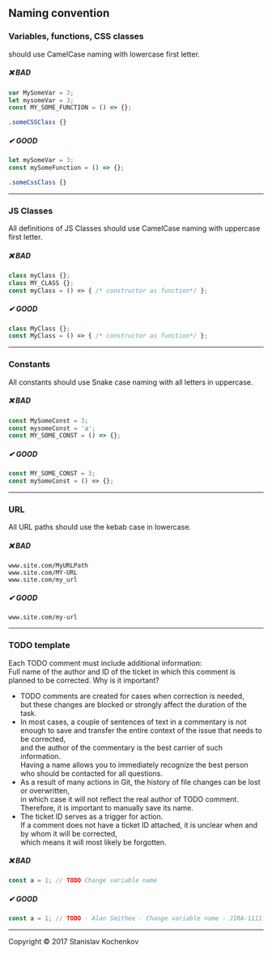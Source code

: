 ## Naming convention

### Variables, functions, CSS classes
should use CamelCase naming with lowercase first letter.
##### ❌ BAD
```javascript
var MySomeVar = 3;
let mysomeVar = 3;
const MY_SOME_FUNCTION = () => {};
```
```css
.someCSSClass {}
```

##### ✔ GOOD
```javascript
let mySomeVar = 3;
const mySomeFunction = () => {};
```
```css
.someCssClass {}
```

---

### JS Classes
All definitions of JS Classes should use CamelCase naming with uppercase first letter.
##### ❌ BAD
```javascript
class myClass {};
class MY_CLASS {};
const myClass = () => { /* constructor as function*/ };
```

##### ✔ GOOD
```javascript
class MyClass {};
const MyClass = () => { /* constructor as function*/ };
```

---

### Constants
All constants should use Snake case naming with all letters in uppercase.

##### ❌ BAD
```javascript
const MySomeConst = 3;
const mysomeConst = 'a';
const MY_SOME_CONST = () => {};
```

##### ✔ GOOD
```javascript
const MY_SOME_CONST = 3;
const mySomeConst = () => {};
```

---

### URL
All URL paths should use the kebab case in lowercase.

##### ❌ BAD
```
www.site.com/MyURLPath
www.site.com/MY-URL
www.site.com/my_url
```

##### ✔ GOOD
```
www.site.com/my-url
```

---

### TODO template
Each TODO comment must include additional information:  
Full name of the author and ID of the ticket in which this comment is planned to be corrected.
Why is it important?
* TODO comments are created for cases when correction is needed,  
  but these changes are blocked or strongly affect the duration of the task.
* In most cases, a couple of sentences of text in a commentary is not enough to save and transfer the entire context of the issue that needs to be corrected,  
  and the author of the commentary is the best carrier of such information.  
  Having a name allows you to immediately recognize the best person who should be contacted for all questions.
* As a result of many actions in Git, the history of file changes can be lost or overwritten,  
  in which case it will not reflect the real author of TODO comment.  
  Therefore, it is important to manually save its name.
* The ticket ID serves as a trigger for action.  
  If a comment does not have a ticket ID attached, it is unclear when and by whom it will be corrected,  
  which means it will most likely be forgotten.

##### ❌ BAD
```javascript
const a = 1; // TODO Change variable name
```

##### ✔ GOOD
```javascript
const a = 1; // TODO - Alan Smithee - Change variable name - JIRA-1111
```

---
Copyright © 2017 Stanislav Kochenkov

